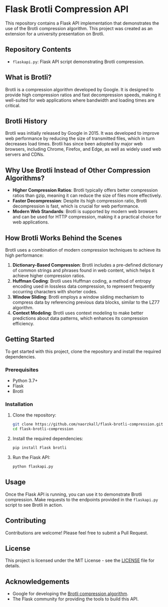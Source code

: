 # Flask Brotli Compression API
This repository contains a Flask API implementation that demonstrates the use of the Brotli compression algorithm. This project was created as an extension for a university presentation on Brotli.

## Repository Contents
- `flaskapi.py`: Flask API script demonstrating Brotli compression.

## What is Brotli?
Brotli is a compression algorithm developed by Google. It is designed to provide high compression ratios and fast decompression speeds, making it well-suited for web applications where bandwidth and loading times are critical.

## Brotli History
Brotli was initially released by Google in 2015. It was developed to improve web performance by reducing the size of transmitted files, which in turn decreases load times. Brotli has since been adopted by major web browsers, including Chrome, Firefox, and Edge, as well as widely used web servers and CDNs.

## Why Use Brotli Instead of Other Compression Algorithms?
- **Higher Compression Ratios**: Brotli typically offers better compression ratios than gzip, meaning it can reduce the size of files more effectively.
- **Faster Decompression**: Despite its high compression ratio, Brotli decompression is fast, which is crucial for web performance.
- **Modern Web Standards**: Brotli is supported by modern web browsers and can be used for HTTP compression, making it a practical choice for web applications.

## How Brotli Works Behind the Scenes
Brotli uses a combination of modern compression techniques to achieve its high performance:
1. **Dictionary-Based Compression**: Brotli includes a pre-defined dictionary of common strings and phrases found in web content, which helps it achieve higher compression ratios.
2. **Huffman Coding**: Brotli uses Huffman coding, a method of entropy encoding used in lossless data compression, to represent frequently occurring characters with shorter codes.
3. **Window Sliding**: Brotli employs a window sliding mechanism to compress data by referencing previous data blocks, similar to the LZ77 algorithm.
4. **Context Modeling**: Brotli uses context modeling to make better predictions about data patterns, which enhances its compression efficiency.

## Getting Started

To get started with this project, clone the repository and install the required dependencies.

### Prerequisites
- Python 3.7+
- Flask
- Brotli

### Installation
1. Clone the repository:
    ```bash
    git clone https://github.com/naorzkall/flask-brotli-compression.git
    cd flask-brotli-compression
    ```
2. Install the required dependencies:
    ```bash
    pip install Flask brotli
    ```

3. Run the Flask API:
    ```bash
    python flaskapi.py
    ```

## Usage
Once the Flask API is running, you can use it to demonstrate Brotli compression. Make requests to the endpoints provided in the `flaskapi.py` script to see Brotli in action.

## Contributing
Contributions are welcome! Please feel free to submit a Pull Request.

## License
This project is licensed under the MIT License - see the [LICENSE](LICENSE) file for details.

## Acknowledgements
- Google for developing the [Brotli compression algorithm](https://github.com/google/brotli).
- The Flask community for providing the tools to build this API.
